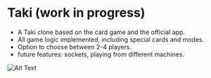 ﻿# Taki (work in progress)
* A Taki clone based on the card game and the official app.
* All game logic implemented, including special cards and modes.
* Option to choose between 2-4 players.
* future features: sockets, playing from different machines.

![Alt Text](https://roey-barda.netlify.app/images/taki.png)
